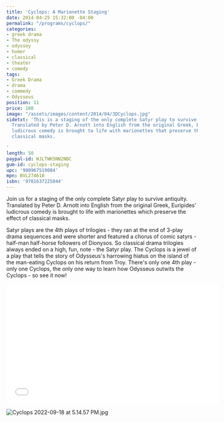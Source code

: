 ```yaml
---
title: 'Cyclops: A Marionette Staging'
date: 2014-04-25 15:32:00 -04:00
permalink: "/programs/cyclops/"
categories:
- greek drama
- The odyssy
- odyssey
- homer
- classical
- theater
- comedy
tags:
- Greek Drama
- drama
- commedy
- Odysseus
position: 11
price: 100
image: "/assets/images/content/2014/04/3DCyclops.jpg"
sidetxt: 'This is a staging of the only complete Satyr play to survive antiquity.
  Translated by Peter D. Arnott into English from the original Greek, Euripides''
  ludicrous comedy is brought to life with marionettes that preserve the effect of
  classical masks.

'
length: 50
paypal-id: WJLTWK5NN2NBC
gum-id: cyclops-staging
upc: '980967519084'
mpn: BVL274618
isbn: '9781637225844'
---
```


Join us for a staging of the only complete Satyr play to survive antiquity. Translated by Peter D. Arnott into English from the original Greek, Euripides' ludicrous comedy is brought to life with marionettes which preserve the effect of classical masks.

Satyr plays are the 4th plays of trilogies - they ran at the end of 3-play drama sequences and were shorter and featured a chorus of comic satyrs - half-man half-horse followers of Dionysos. So classical drama trilogies always ended on a high, fun, note - the Satyr play. The Cyclops is a jewel of a play that tells the story of Odysseus's harrowing hiatus on the island of the man-eating Cyclops on his return from Troy. There's only one 4th play - only one Cyclops, the only one way to learn how Odysseus outwits the Cyclops - so see it now!

<iframe src="//www.youtube.com/embed/NUMJQ9ILtr4?rel=0&modestbranding=1&autohide=1" class="yt" width="560" height="315" frameborder="0" allowfullscreen="allowfullscreen"></iframe>

![Cyclops 2022-09-18 at 5.14.57 PM.jpg](/uploads/Cyclops%202022-09-18%20at%205.14.57%20PM.jpg)